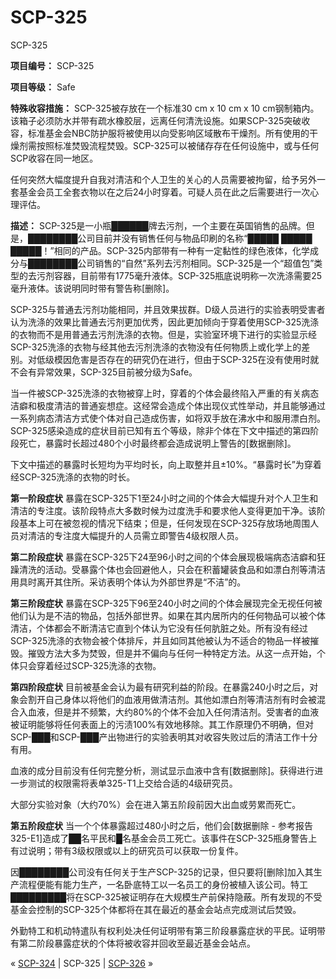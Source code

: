 # SCP-325
                        




SCP-325



**项目编号：** SCP-325

**项目等级：** Safe

**特殊收容措施：** SCP-325被存放在一个标准30 cm x 10 cm x 10 cm钢制箱内。该箱子必须防水并带有疏水橡胶层，远离任何清洗设施。如果SCP-325突破收容，标准基金会NBC防护服将被使用以向受影响区域散布干燥剂。所有使用的干燥剂需按照标准焚毁流程焚毁。SCP-325可以被储存存在任何设施中，或与任何SCP收容在同一地区。

任何突然大幅度提升自我对清洁和个人卫生的关心的人员需要被拘留，给予另外一套基金会员工全套衣物以在之后24小时穿着。可疑人员在此之后需要进行一次心理评估。

**描述：** SCP-325是一小瓶██████牌去污剂，一个主要在英国销售的品牌。但是，████████公司目前并没有销售任何与物品印刷的名称“█████ █████ █████！”相同的产品。SCP-325内部带有一种有一定黏性的绿色液体，化学成分与████████公司销售的“自然”系列去污剂相同。SCP-325是一个“超值包”类型的去污剂容器，目前带有1775毫升液体。SCP-325瓶底说明称一次洗涤需要25毫升液体。该说明同时带有警告称[删除]。

SCP-325与普通去污剂功能相同，并且效果拔群。D级人员进行的实验表明受害者认为洗涤的效果比普通去污剂更加优秀，因此更加倾向于穿着使用SCP-325洗涤的衣物而不是用普通去污剂洗涤的衣物。但是，实验室环境下进行的实验显示经SCP-325洗涤的衣物与经其他去污剂洗涤的衣物没有任何物质上或化学上的差别。对低级模因危害是否存在的研究仍在进行，但由于SCP-325在没有使用时就不会有异常效果，SCP-325目前被分级为Safe。

当一件被SCP-325洗涤的衣物被穿上时，穿着的个体会最终陷入严重的有关病态洁癖和极度清洁的普通妄想症。这经常会造成个体出现仪式性举动，并且能够通过一系列病态清洁方式使个体对自己造成伤害，如将双手放在沸水中和服用漂白剂。SCP-325感染造成的症状目前已知有五个等级，除非个体在下文中描述的第四阶段死亡，暴露时长超过480个小时最终都会造成说明上警告的[数据删除]。

下文中描述的暴露时长短均为平均时长，向上取整并且±10%。“暴露时长”为穿着经SCP-325洗涤的衣物的时长。

**第一阶段症状**  暴露在SCP-325下1至24小时之间的个体会大幅提升对个人卫生和清洁的专注度。该阶段特点大多数时候为过度洗手和要求他人变得更加干净。该阶段基本上可在被忽视的情况下结束；但是，任何发现在SCP-325存放场地周围人员对清洁的专注度大幅提升的人员需立即警告4级权限人员。

**第二阶段症状**  暴露在SCP-325下24至96小时之间的个体会展现极端病态洁癖和狂躁清洗的活动。受暴露个体也会回避他人，只会在积蓄罐装食品和如漂白剂等清洁用具时离开其住所。采访表明个体认为外部世界是“不洁”的。

**第三阶段症状**  暴露在SCP-325下96至240小时之间的个体会展现完全无视任何被他们认为是不洁的物品，包括外部世界。如果在其内居所内的任何物品可以被个体清洁，个体都会不断清洁它直到个体认为它没有任何肮脏之处。所有没有经过SCP-325洗涤的衣物会被个体排斥，并且如同其他被认为不适合的物品一样被摧毁。摧毁方法大多为焚毁，但是并不偏向与任何一种特定方法。从这一点开始，个体只会穿着经过SCP-325洗涤的衣物。

**第四阶段症状**  目前被基金会认为最有研究利益的阶段。在暴露240小时之后，对象会割开自己身体以将他们的血液用做清洁剂。其他如漂白剂等清洁剂有时会被混合入血液，但是并不频繁，大约80%的个体不会加入任何清洁剂。受害者的血液被证明能够将任何表面上的污渍100%有效地移除。其工作原理仍不明确，但对SCP-███和SCP-███产出物进行的实验表明其对收容失败过后的清洁工作十分有用。

血液的成分目前没有任何完整分析，测试显示血液中含有[数据删除]。获得进行进一步测试的权限需将表单325-T1上交给合适的4级研究员。

大部分实验对象（大约70%）会在进入第五阶段前因大出血或劳累而死亡。

**第五阶段症状**  当一个个体暴露超过480小时之后，他们会[数据删除 - 参考报告325-E1]造成了██名平民和█名基金会员工死亡。该事件在SCP-325瓶身警告上有过说明；带有3级权限或以上的研究员可以获取一份复件。

因████████公司没有任何关于生产SCP-325的记录，但只要将[删除]加入其生产流程便能有能力生产，一名卧底特工以一名员工的身份被植入该公司。特工█████████将在SCP-325被证明存在大规模生产前保持隐蔽。所有发现的不受基金会控制的SCP-325个体都将在其在最近的基金会站点完成测试后焚毁。

外勤特工和机动特遣队有权利处决任何证明带有第三阶段暴露症状的平民。证明带有第二阶段暴露症状的个体将被收容并回收至最近基金会站点。



« [SCP-324](/scp-324) | SCP-325 | [SCP-326](/scp-326) »





                    